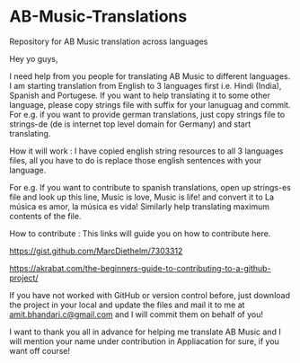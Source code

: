 # AB-Music-Translations
Repository for AB Music translation across languages

Hey yo guys,

I need help from you people for translating AB Music to different languages. I am starting translation from English to 3 languages first i.e. Hindi (India), Spanish and Portugese. If you want to help translating it to some other language, please copy strings file with suffix for your lanuguag and commit.
For e.g. if you want to provide german translations, just copy strings file to strings-de (de is internet top level domain for Germany) and start translating.

How it will work : 
I have copied english string resources to all 3 languages files, all you have to do is replace those english sentences with your language. 

For e.g. If you want to contribute to spanish translations, open up strings-es file and look up this line,
<string name="music_is_life">Music is love, Music is life!</string>
and convert it to
<string name="app_name">La música es amor, la música es vida!</string>
Similarly help translating maximum contents of the file.


How to contribute : 
This links will guide you on how to contribute here.

https://gist.github.com/MarcDiethelm/7303312

https://akrabat.com/the-beginners-guide-to-contributing-to-a-github-project/


If you have not worked with GitHub or version control before, just download the project in your local and update the files and mail it to me at amit.bhandari.c@gmail.com and I will commit them on behalf of you!


I want to thank you all in advance for helping me translate AB Music and I will mention your name under contribution in Appliacation for sure, if you want off course!

